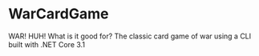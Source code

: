 # WarCardGame
WAR! HUH! What is it good for? The classic card game of war using a CLI built with .NET Core 3.1
